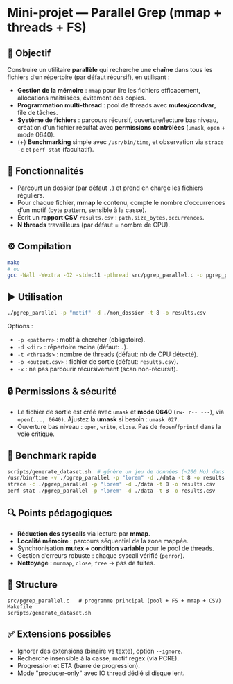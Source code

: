 # Mini-projet — Parallel Grep (mmap + threads + FS)

## 🎯 Objectif
Construire un utilitaire **parallèle** qui recherche une **chaîne** dans tous les fichiers d’un répertoire (par défaut récursif), en utilisant :
- **Gestion de la mémoire** : `mmap` pour lire les fichiers efficacement, allocations maîtrisées, évitement des copies.
- **Programmation multi-thread** : pool de threads avec **mutex/condvar**, file de tâches.
- **Système de fichiers** : parcours récursif, ouverture/lecture bas niveau, création d’un fichier résultat avec **permissions contrôlées** (`umask`, `open` + mode 0640).
- (+) **Benchmarking** simple avec `/usr/bin/time`, et observation via `strace -c` et `perf stat` (facultatif).

## 🧩 Fonctionnalités
- Parcourt un dossier (par défaut `.`) et prend en charge les fichiers réguliers.
- Pour chaque fichier, **mmap** le contenu, compte le nombre d’occurrences d’un motif (byte pattern, sensible à la casse).
- Écrit un **rapport CSV** `results.csv` : `path,size_bytes,occurrences`.
- **N threads** travailleurs (par défaut = nombre de CPU).

## ⚙️ Compilation
```bash
make
# ou
gcc -Wall -Wextra -O2 -std=c11 -pthread src/pgrep_parallel.c -o pgrep_parallel
```

## ▶️ Utilisation
```bash
./pgrep_parallel -p "motif" -d ./mon_dossier -t 8 -o results.csv
```
Options :
- `-p <pattern>` : motif à chercher (obligatoire).
- `-d <dir>` : répertoire racine (défaut: `.`).
- `-t <threads>` : nombre de threads (défaut: nb de CPU détecté).
- `-o <output.csv>` : fichier de sortie (défaut: `results.csv`).
- `-x` : ne pas parcourir récursivement (scan non-récursif).

## 🔒 Permissions & sécurité
- Le fichier de sortie est créé avec `umask` et **mode 0640** (`rw- r-- ---`), via `open(..., 0640)`. Ajustez la **umask** si besoin : `umask 027`.
- Ouverture bas niveau : `open`, `write`, `close`. Pas de `fopen`/`fprintf` dans la voie critique.

## 🧪 Benchmark rapide
```bash
scripts/generate_dataset.sh  # génère un jeu de données (~200 Mo) dans ./data
/usr/bin/time -v ./pgrep_parallel -p "lorem" -d ./data -t 8 -o results.csv
strace -c ./pgrep_parallel -p "lorem" -d ./data -t 8 -o results.csv
perf stat ./pgrep_parallel -p "lorem" -d ./data -t 8 -o results.csv
```

## 🔍 Points pédagogiques
- **Réduction des syscalls** via lecture par **mmap**.
- **Localité mémoire** : parcours séquentiel de la zone mappée.
- Synchronisation **mutex + condition variable** pour le pool de threads.
- Gestion d’erreurs robuste : chaque syscall vérifié (`perror`).
- **Nettoyage** : `munmap`, `close`, `free` → pas de fuites.

## 🧱 Structure
```
src/pgrep_parallel.c   # programme principal (pool + FS + mmap + CSV)
Makefile
scripts/generate_dataset.sh
```

## ✅ Extensions possibles
- Ignorer des extensions (binaire vs texte), option `--ignore`.
- Recherche insensible à la casse, motif regex (via PCRE).
- Progression et ETA (barre de progression).
- Mode "producer-only" avec IO thread dédié si disque lent.
